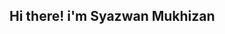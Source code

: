 <html>
    <head>
        <title>Syazwan Mukhizan</title>
    </head>
    <body>
        <h2>Hi there! i'm Syazwan Mukhizan</h2>
    </body>
</html>
